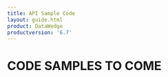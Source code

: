 ```yaml
---
title: API Sample Code 
layout: guide.html
product: DataWedge
productversion: '6.7'
---
```


# CODE SAMPLES TO COME
